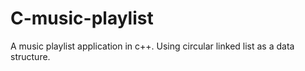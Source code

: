 # C-music-playlist
A music playlist application in c++. Using circular linked list as a data structure. 
